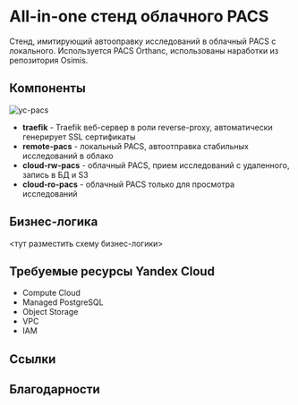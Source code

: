 # All-in-one стенд облачного PACS

Стенд, имитирующий автооправку исследований в облачный PACS с локального.
Используется PACS Orthanc, использованы наработки из репозитория Osimis.

## Компоненты

![yc-pacs](https://user-images.githubusercontent.com/22369924/219082813-3c4eba42-5839-487c-abec-5c868c63051c.png)

- **traefik** - Traefik веб-сервер в роли reverse-proxy, автоматически генерирует SSL сертификаты
- **remote-pacs** - локальный PACS, автоотправка стабильных исследований в облако
- **cloud-rw-pacs** - облачный PACS, прием исследований с удаленного, запись в БД и S3
- **cloud-ro-pacs** - облачный PACS только для просмотра исследований

## Бизнес-логика

<тут разместить схему бизнес-логики>

## Требуемые ресурсы Yandex Cloud

- Compute Cloud
- Managed PostgreSQL
- Object Storage
- VPC
- IAM

## Ссылки




## Благодарности
